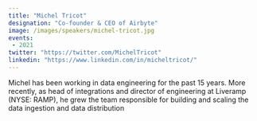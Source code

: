 ```yaml
---
title: "Michel Tricot"
designation: "Co-founder & CEO of Airbyte"
image: /images/speakers/michel-tricot.jpg
events:
 - 2021
twitter: "https://twitter.com/MichelTricot"
linkedin: "https://www.linkedin.com/in/micheltricot/"
---
```


Michel has been working in data engineering for the past 15 years. More recently, as head of integrations and director of engineering at Liveramp (NYSE: RAMP), he grew the team responsible for building and scaling the data ingestion and data distribution 